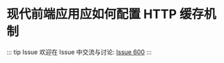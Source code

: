# 现代前端应用应如何配置 HTTP 缓存机制



::: tip Issue 
 欢迎在 Issue 中交流与讨论: [Issue 600](https://github.com/shfshanyue/Daily-Question/issues/600) 
:::



